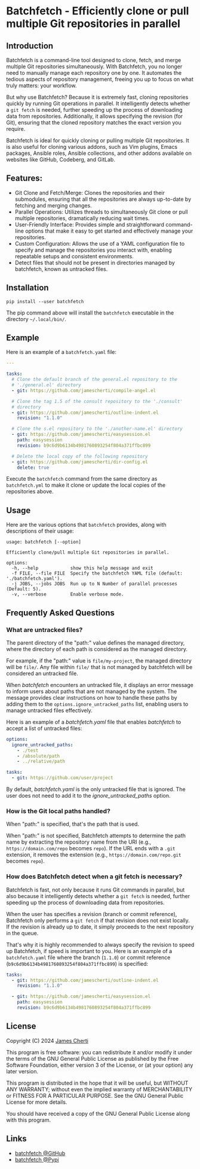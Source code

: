 # Batchfetch - Efficiently clone or pull multiple Git repositories in parallel

## Introduction

Batchfetch is a command-line tool designed to clone, fetch, and merge multiple Git repositories simultaneously. With Batchfetch, you no longer need to manually manage each repository one by one. It automates the tedious aspects of repository management, freeing you up to focus on what truly matters: your workflow.

But why use Batchfetch? Because it is extremely fast, cloning repositories quickly by running Git operations in parallel. It intelligently detects whether a `git fetch` is needed, further speeding up the process of downloading data from repositories. Additionally, it allows specifying the revision (for Git), ensuring that the cloned repository matches the exact version you require.

Batchfetch is ideal for quickly cloning or pulling multiple Git repositories. It is also useful for cloning various addons, such as Vim plugins, Emacs packages, Ansible roles, Ansible collections, and other addons available on websites like GitHub, Codeberg, and GitLab.

## Features:
- Git Clone and Fetch/Merge: Clones the repositories and their submodules, ensuring that all the repositories are always up-to-date by fetching and merging changes.
- Parallel Operations: Utilizes threads to simultaneously Git clone or pull multiple repositories, dramatically reducing wait times.
- User-Friendly Interface: Provides simple and straightforward command-line options that make it easy to get started and effectively manage your repositories.
- Custom Configuration: Allows the use of a YAML configuration file to specify and manage the repositories you interact with, enabling repeatable setups and consistent environments.
- Detect files that should not be present in directories managed by batchfetch, known as untracked files.

## Installation

```
pip install --user batchfetch
```

The pip command above will install the `batchfetch` executable in the directory `~/.local/bin/`.

## Example

Here is an example of a `batchfetch.yaml` file:

```yaml
---

tasks:
  # Clone the default branch of the general.el repository to the
  # './general.el' directory
  - git: https://github.com/jamescherti/compile-angel.el

  # Clone the tag 1.5 of the consult repository to the './consult'
  # directory
  - git: https://github.com/jamescherti/outline-indent.el
    revision: "1.1.0"

  # Clone the s.el repository to the './another-name.el' directory
  - git: https://github.com/jamescherti/easysession.el
    path: easysession
    revision: b9c6d9b6134b4981760893254f804a371ffbc899

  # Delete the local copy of the following repository
  - git: https://github.com/jamescherti/dir-config.el
    delete: true
```

Execute the `batchfetch` command from the same directory as `batchfetch.yml` to make it clone or update the local copies of the repositories above.

## Usage

Here are the various options that `batchfetch` provides, along with descriptions of their usage:

```
usage: batchfetch [--option]

Efficiently clone/pull multiple Git repositories in parallel.

options:
  -h, --help            show this help message and exit
  -f FILE, --file FILE  Specify the batchfetch YAML file (default: './batchfetch.yaml').
  -j JOBS, --jobs JOBS  Run up to N Number of parallel processes (Default: 5).
  -v, --verbose         Enable verbose mode.
```

## Frequently Asked Questions

### What are untracked files?

The parent directory of the "path:" value defines the managed directory, where the directory of each path is considered as the managed directory.

For example, if the "path:" value is `file/my-project`, the managed directory will be `file/`. Any file within `file/` that is not managed by batchfetch will be considered an untracked file.

When *batchfetch* encounters an untracked file, it displays an error message to inform users about paths that are not managed by the system. The message provides clear instructions on how to handle these paths by adding them to the `options.ignore_untracked_paths` list, enabling users to manage untracked files effectively.

Here is an example of a *batchfetch.yaml* file that enables *batchfetch* to accept a list of untracked files:

``` yaml
options:
  ignore_untracked_paths:
    - ./test
    - /absolute/path
    - ../relative/path

tasks:
  - git: https://github.com/user/project
```

By default, *batchfetch.yaml* is the only untracked file that is ignored. The user does not need to add it to the *ignore_untracked_paths* option.

### How is the Git local paths handled?

When "path:" is specified, that's the path that is used.

When "path:" is not specified, Batchfetch attempts to determine the path name by extracting the repository name from the URI (e.g., `https://domain.com/repo` becomes `repo`). If the URL ends with a `.git` extension, it removes the extension (e.g., `https://domain.com/repo.git` becomes `repo`).

### How does Batchfetch detect when a git fetch is necessary?

Batchfetch is fast, not only because it runs Git commands in parallel, but also because it intelligently detects whether a `git fetch` is needed, further speeding up the process of downloading data from repositories.

When the user has specifies a revision (branch or commit reference), Batchfetch only performs a `git fetch` if that revision does not exist locally. If the revision is already up to date, it simply proceeds to the next repository in the queue.

That's why it is highly recommended to always specify the revision to speed up Batchfetch, if speed is important to you. Here is an example of a `batchfetch.yaml` file where the branch (`1.1.0`) or commit reference (`b9c6d9b6134b4981760893254f804a371ffbc899`) is specified:
``` yaml
tasks:
  - git: https://github.com/jamescherti/outline-indent.el
    revision: "1.1.0"

  - git: https://github.com/jamescherti/easysession.el
    path: easysession
    revision: b9c6d9b6134b4981760893254f804a371ffbc899
```

## License

Copyright (C) 2024 [James Cherti](https://www.jamescherti.com)

This program is free software: you can redistribute it and/or modify it under the terms of the GNU General Public License as published by the Free Software Foundation, either version 3 of the License, or (at your option) any later version.

This program is distributed in the hope that it will be useful, but WITHOUT ANY WARRANTY; without even the implied warranty of MERCHANTABILITY or FITNESS FOR A PARTICULAR PURPOSE. See the GNU General Public License for more details.

You should have received a copy of the GNU General Public License along with this program.

## Links

- [batchfetch @GitHub](https://github.com/jamescherti/batchfetch)
- [batchfetch @Pypi](https://pypi.org/project/batchfetch/)
